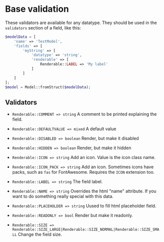 # Base validation

These validators are available for any datatype. They should be used in the `validators` section of a field, like this:

```php
$modelData = [
    'name' => 'TestModel',
    'fields' => [
        'myString' => [
            'datatype' => 'string',
            'renderable' => [
                Renderable::LABEL => 'My label'
            ]
        ]
    ]
];
$model = Model::fromStruct($modelData);
```

## Validators

- `Renderable::COMMENT => string`
  A comment to be printed explaining the field.

- `Renderable::DEFAULTVALUE => mixed`
  A default value

- `Renderable::DISABLED => boolean`
  Render, but make it disabled

- `Renderable::HIDDEN => boolean`
  Render, but make it hidden

- `Renderable::ICON => string`
  Add an icon. Value is the icon class name.

- `Renderable::ICON_PACK => string`
  Add an icon. Sometimes icons have packs, such as `fas` for FontAwesome. Requires the `ICON` extension too.

- `Renderable::LABEL => string`
  The field label.

- `Renderable::NAME => string`
  Overrides the html "name" attribute. If you want to do something really special with this data.

- `Renderable::PLACEHOLDER => string`
  Uused to fill html placeholder field.

- `Renderable::READONLY => bool`
  Render but make it readonly.

- `Renderable::SIZE => Renderable::SIZE_LARGE|Renderable::SIZE_NORMAL|Renderable::SIZE_SMALL`
  Change the field size.
